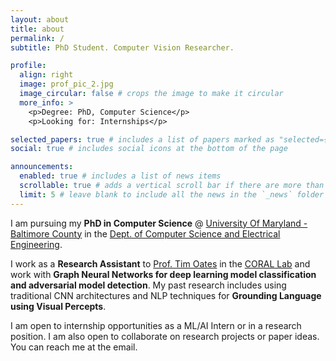 ```yaml
---
layout: about
title: about
permalink: /
subtitle: PhD Student. Computer Vision Researcher.

profile:
  align: right
  image: prof_pic_2.jpg
  image_circular: false # crops the image to make it circular
  more_info: >
    <p>Degree: PhD, Computer Science</p>
    <p>Looking for: Internships</p>

selected_papers: true # includes a list of papers marked as "selected={true}"
social: true # includes social icons at the bottom of the page

announcements:
  enabled: true # includes a list of news items
  scrollable: true # adds a vertical scroll bar if there are more than 3 news items
  limit: 5 # leave blank to include all the news in the `_news` folder
---
```


I am pursuing my **PhD in Computer Science** @ [University Of Maryland - Baltimore County](https://www.umbc.edu/) in the [Dept. of Computer Science and Electrical Engineering](https://www.csee.umbc.edu/).

I work as a **Research Assistant** to [Prof. Tim Oates](https://coral-lab.umbc.edu/oates/) in the [CORAL Lab](https://coral-lab.umbc.edu/) and work with **Graph Neural Networks for deep learning model classification and adversarial model detection**. My past research includes using traditional CNN architectures and NLP techniques for **Grounding Language using Visual Percepts**.


I am open to internship opportunities as a ML/AI Intern or in a research position.
I am also open to collaborate on research projects or paper ideas. 
You can reach me at the email.
